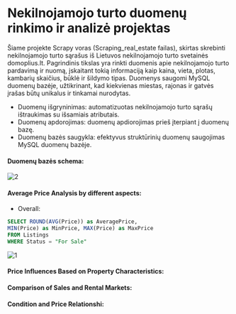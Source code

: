 # Nekilnojamojo turto duomenų rinkimo ir analizė projektas


Šiame projekte Scrapy voras (Scraping_real_estate failas), skirtas skrebinti nekilnojamojo turto sąrašus iš Lietuvos nekilnojamojo turto svetainės domoplius.lt. Pagrindinis tikslas yra rinkti duomenis apie nekilnojamojo turto pardavimą ir nuomą, įskaitant tokią informaciją kaip kaina, vieta, plotas, kambarių skaičius, būklė ir šildymo tipas. Duomenys saugomi MySQL duomenų bazėje, užtikrinant, kad kiekvienas miestas, rajonas ir gatvės įrašas būtų unikalus ir tinkamai nurodytas.

- Duomenų išgryninimas: automatizuotas nekilnojamojo turto sąrašų ištraukimas su išsamiais atributais.
- Duomenų apdorojimas: duomenų apdiorojimas prieš įterpiant į duomenų bazę.
- Duomenų bazės saugykla: efektyvus struktūrinių duomenų saugojimas MySQL duomenų bazėje.

#### Duomenų bazės schema:
![2](https://github.com/gabwowce/Real-Estate-Data-Collection-and-Analysis-Project/assets/134537965/5917a968-b859-42a0-a1f6-5f22a7fa28a1)




#### Average Price Analysis by different aspects:

- Overall:
```sql
SELECT ROUND(AVG(Price)) as AveragePrice, 
MIN(Price) as MinPrice, MAX(Price) as MaxPrice
FROM Listings
WHERE Status = "For Sale"
```
![1](https://github.com/gabwowce/Real-Estate-Data-Collection-and-Analysis-Project/assets/134537965/e76624ce-90d1-435b-85e3-f68b0fe38c8f)


#### Price Influences Based on Property Characteristics:

#### Comparison of Sales and Rental Markets:

#### Condition and Price Relationshi:
